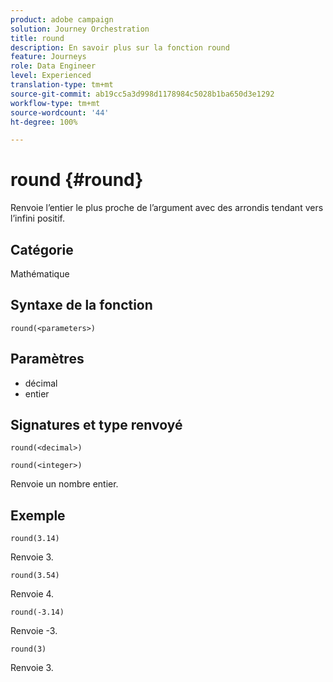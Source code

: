 ```yaml
---
product: adobe campaign
solution: Journey Orchestration
title: round
description: En savoir plus sur la fonction round
feature: Journeys
role: Data Engineer
level: Experienced
translation-type: tm+mt
source-git-commit: ab19cc5a3d998d1178984c5028b1ba650d3e1292
workflow-type: tm+mt
source-wordcount: '44'
ht-degree: 100%

---
```



# round {#round}

Renvoie l’entier le plus proche de l’argument avec des arrondis tendant vers l’infini positif.

## Catégorie

Mathématique

## Syntaxe de la fonction

`round(<parameters>)`

## Paramètres

* décimal
* entier

## Signatures et type renvoyé

`round(<decimal>)`

`round(<integer>)`

Renvoie un nombre entier.

## Exemple

`round(3.14)`

Renvoie 3.

`round(3.54)`

Renvoie 4.

`round(-3.14)`

Renvoie -3.

`round(3)`

Renvoie 3.
